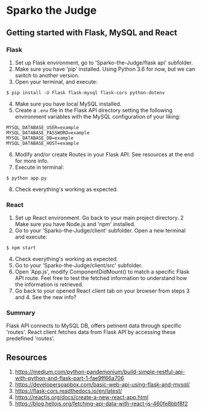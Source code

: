 # Sparko the Judge

## Getting started with Flask, MySQL and React
### Flask
1. Set up Flask environment, go to 'Sparko-the-Judge/flask api' subfolder.
2. Make sure you have 'pip' installed. Using Python 3.6 for now, but we can switch to another version.
3. Open your terminal, and execute:
```
$ pip install -U Flask flask-mysql flask-cors python-dotenv
```
4. Make sure you have local MySQL installed.
5. Create a `.env` file in the Flask API directory setting the following environment variables with the MySQL configuration of your liking:
```
MYSQL_DATABASE_USER=example
MYSQL_DATABASE_PASSWORD=example
MYSQL_DATABASE_DB=example
MYSQL_DATABASE_HOST=example
```
6. Modify and/or create Routes in your Flask API. See resources at the end for more info.
7. Execute in terminal:
```
$ python app.py
```
8. Check everything's working as expected.

### React
1. Set up React environment. Go back to your main project directory.
2 Make sure you have Node.js and 'npm' installed.
3. Go to your 'Sparko-the-Judge/client' subfolder. Open a new terminal and execute:
```
$ npm start
```
4. Check everything's working as expected.
5. Go to your 'Sparko-the-Judge/client/src' subfolder.
6. Open 'App.js', modify ComponentDidMount() to match a specific Flask API route. Feel free to test the fetched information to understand how the information is retrieved.
7. Go back to your opened React client tab on your browser from steps 3 and 4. See the new info?

### Summary
Flask API connects to MySQL DB, offers petinent data through specific 'routes'. React client fetches data from Flask API by accessing these predefined 'routes'.

## Resources
1. https://medium.com/python-pandemonium/build-simple-restful-api-with-python-and-flask-part-1-fae9ff66a706
2. https://developersoapbox.com/basic-web-api-using-flask-and-mysql/
3. https://flask-cors.readthedocs.io/en/latest/
4. https://reactjs.org/docs/create-a-new-react-app.html
5. https://blog.hellojs.org/fetching-api-data-with-react-js-460fe8bbf8f2
